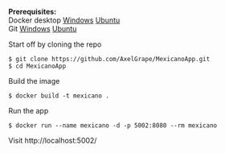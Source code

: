 **Prerequisites:**  
Docker desktop [Windows](https://www.docker.com/products/docker-desktop/) [Ubuntu](https://docs.docker.com/engine/install/ubuntu/)  
Git [Windows](https://git-scm.com/download/win) [Ubuntu](https://git-scm.com/download/linux)  


Start off by cloning the repo
````
$ git clone https://github.com/AxelGrape/MexicanoApp.git
$ cd MexicanoApp
````
Build the image
````
$ docker build -t mexicano .
````
Run the app 
````
$ docker run --name mexicano -d -p 5002:8080 --rm mexicano
````
Visit http://localhost:5002/
